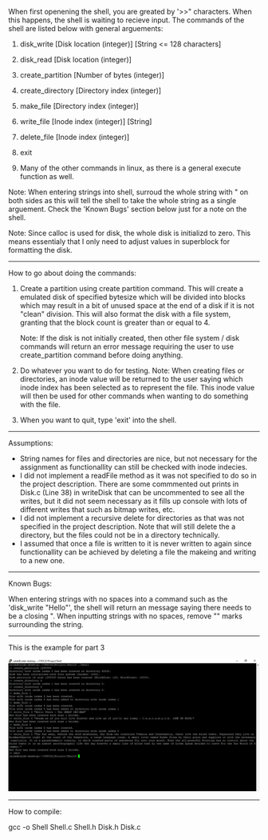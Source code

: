 When first openening the shell, you are greated by '>>" characters. When this happens,
the shell is waiting to recieve input. The commands of the shell are listed below with general arguements:

1) disk_write [Disk location (integer)] [String <= 128 characters]

2) disk_read [Disk location (integer)]

3) create_partition [Number of bytes (integer)]

4) create_directory [Directory index (integer)]

5) make_file [Directory index (integer)]

6) write_file [Inode index (integer)] [String]

7) delete_file [Inode index (integer)]

8) exit

9) Many of the other commands in linux, as there is a general execute function as well.

Note: When entering strings into shell, surroud the whole string with " on both sides as
this will tell the shell to take the whole string as a single arguement. Check the 'Known Bugs'
section below just for a note on the shell.

Note: Since calloc is used for disk, the whole disk is initializd to zero. This means essentialy
that I only need to adjust values in superblock for formatting the disk. 


__________________________________________________________________________________________________


How to go about doing the commands:

1) Create a partition using create partition command.
    This will create a emulated disk of specified bytesize which will be divided into blocks
    which may result in a bit of unused space at the end of a disk if it is not "clean" division.
    This will also format the disk with a file system, granting that the block count is greater than
    or equal to 4.
    
    Note: If the disk is not initially created, then other file system / disk commands will return an
    error message requiring the user to use create_partition command before doing anything.


2) Do whatever you want to do for testing.
    Note: When creating files or directories, an inode value will be returned to the user saying which
    inode index has been selected as to represent the file. This inode value will then be used for other
    commands when wanting to do something with the file.
    

3) When you want to quit, type 'exit' into the shell.

__________________________________________________________________________________________________


Assumptions:
 - String names for files and directories are nice, but not necessary for the assignment
   as functionallity can still be checked with inode indecies.
 - I did not implement a readFile method as it was not specified to do so in the project description.
   There are some commmented out prints in Disk.c (Line 38) in writeDisk that can be uncommented to see all the writes,
   but it did not seem necessary as it fills up console with lots of different writes that such as bitmap writes, etc.
 - I did not implement a recursive delete for directories as that was not specified in the project description.
   Note that will still delete the a directory, but the files could not be in a directory technically.
 - I assumed that once a file is written to it is never written to again since functionallity can be achieved by
    deleting a file the makeing and writing to a new one.


__________________________________________________________________________________________________


Known Bugs:

When entering strings with no spaces into a command such as the 'disk_write "Hello"',
the shell will return an message saying there needs to be a closing ". When inputting strings
with no spaces, remove "" marks surrounding the string.
__________________________________________________________________________________________________

This is the example for part 3


![Problem 2 image](Images/CPSC321Project.jpg)



___________________________________________________________________________________________________

How to compile:


gcc -o Shell Shell.c Shell.h Disk.h Disk.c